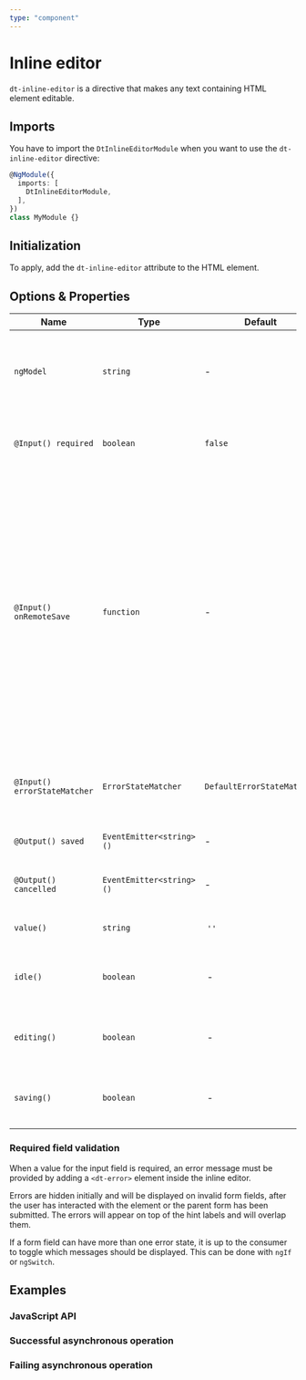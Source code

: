 ```yaml
---
type: "component"
---
```


# Inline editor

`dt-inline-editor` is a directive that makes any text containing HTML element editable.

<docs-source-example example="DefaultInlineEditorExample"></docs-source-example>

## Imports

You have to import the `DtInlineEditorModule` when you want to use the `dt-inline-editor` directive:

```typescript
@NgModule({
  imports: [
    DtInlineEditorModule,
  ],
})
class MyModule {}
```

## Initialization

To apply, add the `dt-inline-editor` attribute to the HTML element.

## Options & Properties

| Name | Type | Default | Description |
| --- | --- | --- | --- |
| `ngModel` | `string` | - | The two-way data-binding to set the content and handle changes. |
| `@Input() required` | `boolean` | `false` | To specify that the input field must not be left empty. |
| `@Input() onRemoteSave` | `function` | - | A callback returning an Observable that will be triggered when the (potentially async) saving of the new value has finished. The inline editor needs to be notified so it can go back to idle state if ok or stay in editing mode if failed. |
| `@Input() errorStateMatcher` | `ErrorStateMatcher` | `DefaultErrorStateMatcher` | A class used to control when error messages are shown. |
| `@Output() saved` | `EventEmitter<string>()` | - | Emitted when value is saved. |
| `@Output() cancelled` | `EventEmitter<string>()` | - | Emitted when editing is cancelled. |
| `value()` | `string` | `''` | Value of the inline editor. |
| `idle()` | `boolean` | - | Whether current mode is idle (readonly). |
| `editing()` | `boolean` | - | Whether current mode is editing (readonly). |
| `saving()` | `boolean` | - | Whether current mode is saving (readonly). |

### Required field validation

When a value for the input field is required, an error message must be provided by adding a `<dt-error>` element inside the inline editor.

<docs-source-example example="RequiredInlineEditorExample"></docs-source-example>

Errors are hidden initially and will be displayed on invalid form fields, after the user has interacted with the element or the parent form has been submitted. The errors will appear on top of the hint labels and will overlap them.

If a form field can have more than one error state, it is up to the consumer to toggle which messages should be displayed. This can be done with `ngIf` or `ngSwitch`.

## Examples

### JavaScript API

<docs-source-example example="ApiInlineEditorExample"></docs-source-example>

### Successful asynchronous operation

<docs-source-example example="SuccessfulInlineEditorExample"></docs-source-example>

### Failing asynchronous operation

<docs-source-example example="FailingInlineEditorExample"></docs-source-example>
